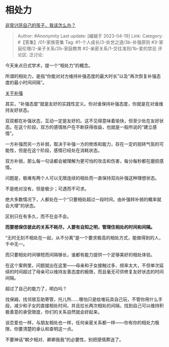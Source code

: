 # 相处力
[非常讨厌自己的孩子，我该怎么办？](https://www.zhihu.com/question/423224765/answer/2990248454)

> Author: #Anonymity
> Last update: [编辑于 2023-04-19]
> Link:
> Category: #【答集】/01-家族答集
> Tag: #1-个人成长/3-处世之道/3b-补强原则 #3-家庭伦理/2-亲子关系/2b-家庭教育 #2-亲密关系/1-交往准则/1b-爱的禁忌
> 评论区:
> 泛讨论:

今天来点日式学术，提一个“相处力”的概念。

所谓的相处力，是指“你能对对方维持补强态度的最大时长”以及“再次恢复补强态度的最小时间间隔”。

[关于补强](https://www.zhihu.com/question/35318941/answer/2132354653?utm_id=0)

其实，“补强态度”就是友好的实践性定义。你对谁保持补强态度，你就是在对谁维持友好状态。

双双都在补强状态，互动一定是友好的。这不见得意味着愉快，但至少处在友好状态。在这个阶段，双方的感情账户在不断获得收益，也就是一般所说的“建立感情”。

一方补强而另一方补弱，取决于补强一方的修炼和能力，存在一定的扭转气氛的可能性，但是在这个阶段，感情已经处在消耗状态。

双方补弱，那么每一句话都会被理解为更可怕的攻击和伤害，每分每秒都在磨损感情。

问题是，极难有两个人可以无限连续的相处而一直保持双向补强这种理想状态。

不是绝对没有，但是极少；可遇而不可求。

绝大多数情况下，人都处在一个“只要相处超过一段时间，由补强转补弱的概率就会大增”的状态。

区别只在有多久，而不在会不会。

**而要想保住彼此的关系不耗尽，人要有自知之明，管理住相处的时间和间隔。**

“无时无刻不相处在一起，从不分离”是一个要求极高的相处方式，能做得到的人，千中无一。

而只要相处时间够短而间隔够长，谁都有能力提供一个足够美好的相处体验。

在这个案例里，问题就出在这里——母亲和子女接触过多、频率太大，不但单次延续的时间超过了母亲可以维持友善态度的极限，而且毫无可供修复友好状态的时间间隔。

超过了自己的能力了，明白吗？

找保姆，找邻居互助寄管，托儿所……哪怕只是给堆玩具自己玩，不管你用什么手段，减少和子女的直接相处时间，并且拉长两次相处的间隔，找到自己可以维持积极善意的承受限度，你们的关系自然就会好起来。

谈恋爱也一样，与朋友相处也一样，任何亲密关系都一样——你有你的相处力极限，你要清楚的承认和查明这一点。

不要神话“朝夕相对、卿卿我我”的必要性，别把感情葬送了。
